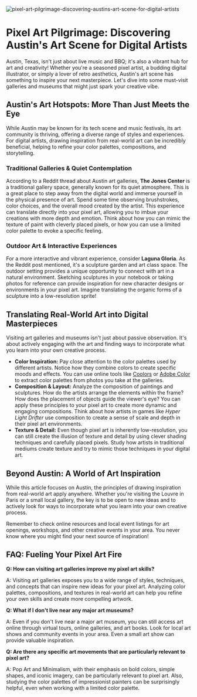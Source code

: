 ![pixel-art-pilgrimage-discovering-austins-art-scene-for-digital-artists](https://images.pexels.com/photos/2764400/pexels-photo-2764400.jpeg?auto=compress&cs=tinysrgb&fit=crop&h=627&w=1200)

# Pixel Art Pilgrimage: Discovering Austin's Art Scene for Digital Artists

Austin, Texas, isn't just about live music and BBQ; it's also a vibrant hub for art and creativity! Whether you're a seasoned pixel artist, a budding digital illustrator, or simply a lover of retro aesthetics, Austin's art scene has something to inspire your next masterpiece. Let's dive into some must-visit galleries and museums that might just spark your creative vibe.

## Austin's Art Hotspots: More Than Just Meets the Eye

While Austin may be known for its tech scene and music festivals, its art community is thriving, offering a diverse range of styles and experiences. For digital artists, drawing inspiration from real-world art can be incredibly beneficial, helping to refine your color palettes, compositions, and storytelling.

### Traditional Galleries & Quiet Contemplation

According to a Reddit thread about Austin art galleries, **The Jones Center** is a traditional gallery space, generally known for its quiet atmosphere. This is a great place to step away from the digital world and immerse yourself in the physical presence of art. Spend some time observing brushstrokes, color choices, and the overall mood created by the artist. This experience can translate directly into your pixel art, allowing you to imbue your creations with more depth and emotion. Think about how you can mimic the texture of paint with cleverly placed pixels, or how you can use a limited color palette to evoke a specific feeling.

### Outdoor Art & Interactive Experiences

For a more interactive and vibrant experience, consider **Laguna Gloria**. As the Reddit post mentioned, it's a sculpture garden and art class space. The outdoor setting provides a unique opportunity to connect with art in a natural environment. Sketching sculptures in your notebook or taking photos for reference can provide inspiration for new character designs or environments in your pixel art. Imagine translating the organic forms of a sculpture into a low-resolution sprite!

## Translating Real-World Art into Digital Masterpieces

Visiting art galleries and museums isn't just about passive observation. It's about actively engaging with the art and finding ways to incorporate what you learn into your own creative process.

*   **Color Inspiration:** Pay close attention to the color palettes used by different artists. Notice how they combine colors to create specific moods and effects. You can use online tools like [Coolors](https://coolors.co/) or [Adobe Color](https://color.adobe.com/) to extract color palettes from photos you take at the galleries.
*   **Composition & Layout:** Analyze the composition of paintings and sculptures. How do the artists arrange the elements within the frame? How does the placement of objects guide the viewer's eye? You can apply these principles to your pixel art to create more dynamic and engaging compositions. Think about how artists in games like *Hyper Light Drifter* use composition to create a sense of scale and depth in their pixel art environments.
*   **Texture & Detail:** Even though pixel art is inherently low-resolution, you can still create the illusion of texture and detail by using clever shading techniques and carefully placed pixels. Study how artists in traditional mediums create texture and try to mimic those techniques in your digital art.

## Beyond Austin: A World of Art Inspiration

While this article focuses on Austin, the principles of drawing inspiration from real-world art apply anywhere. Whether you're visiting the Louvre in Paris or a small local gallery, the key is to be open to new ideas and to actively look for ways to incorporate what you learn into your own creative process.

Remember to check online resources and local event listings for art openings, workshops, and other creative events in your area. You never know where you might find your next source of inspiration!

## FAQ: Fueling Your Pixel Art Fire

**Q: How can visiting art galleries improve my pixel art skills?**

A: Visiting art galleries exposes you to a wide range of styles, techniques, and concepts that can inspire new ideas for your pixel art. Analyzing color palettes, compositions, and textures in real-world art can help you refine your own skills and create more compelling artwork.

**Q: What if I don't live near any major art museums?**

A: Even if you don't live near a major art museum, you can still access art online through virtual tours, online galleries, and art books. Look for local art shows and community events in your area. Even a small art show can provide valuable inspiration.

**Q: Are there any specific art movements that are particularly relevant to pixel art?**

A: Pop Art and Minimalism, with their emphasis on bold colors, simple shapes, and iconic imagery, can be particularly relevant to pixel art. Also, studying the color palettes of impressionist painters can be surprisingly helpful, even when working with a limited color palette.
